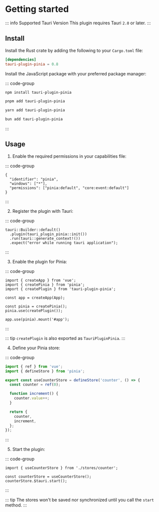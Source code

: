 # Getting started

::: info Supported Tauri Version
This plugin requires Tauri `2.0` or later.
:::

## Install

Install the Rust crate by adding the following to your `Cargo.toml` file:

```toml
[dependencies]
tauri-plugin-pinia = 0.8
```

Install the JavaScript package with your preferred package manager:

::: code-group

```sh [npm]
npm install tauri-plugin-pinia
```

```sh [pnpm]
pnpm add tauri-plugin-pinia
```

```sh [yarn]
yarn add tauri-plugin-pinia
```

```sh [bun]
bun add tauri-plugin-pinia
```

:::

## Usage

1. Enable the required permissions in your capabilities file:

::: code-group

```json{4} [src-tauri/capabilities/pinia.json]
{
  "identifier": "pinia",
  "windows": ["*"],
  "permissions": ["pinia:default", "core:event:default"]
}
```

:::

2. Register the plugin with Tauri:

::: code-group

```rust{2} [src-tauri/src/main.rs]
tauri::Builder::default()
  .plugin(tauri_plugin_pinia::init())
  .run(tauri::generate_context!())
  .expect("error while running tauri application");

```

:::

3. Enable the plugin for Pinia:

::: code-group

```ts{8} [src/index.ts]
import { createApp } from 'vue';
import { createPinia } from 'pinia';
import { createPlugin } from 'tauri-plugin-pinia';

const app = createApp(App);

const pinia = createPinia();
pinia.use(createPlugin());

app.use(pinia).mount('#app');
```

:::

::: tip
`createPlugin` is also exported as `TauriPluginPinia`.
:::

4. Define your Pinia store:

::: code-group

```ts [src/stores/counter.ts]
import { ref } from 'vue';
import { defineStore } from 'pinia';

export const useCounterStore = defineStore('counter', () => {
  const counter = ref(0);

  function increment() {
    counter.value++;
  }

  return {
    counter,
    increment,
  };
});
```

:::

5. Start the plugin:

::: code-group

```ts{4} [src/App.vue]
import { useCounterStore } from './stores/counter';

const counterStore = useCounterStore();
counterStore.$tauri.start();
```

:::

::: tip
The stores won't be saved nor synchronized until you call the `start` method.
:::
